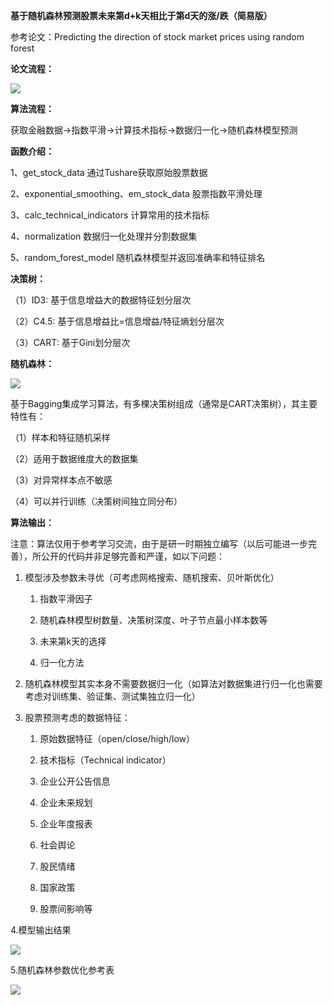 **基于随机森林预测股票未来第d+k天相比于第d天的涨/跌（简易版）**

参考论文：Predicting the direction of stock market prices using random forest 

**论文流程：**

<img src="https://github.com/jm199504/Financial-Prediction/blob/master/Financial-Prediction-Random-Forest/images/model.png">

**算法流程：**

获取金融数据->指数平滑->计算技术指标->数据归一化->随机森林模型预测

**函数介绍：**

1、get_stock_data 通过Tushare获取原始股票数据 

2、exponential_smoothing、em_stock_data 股票指数平滑处理 

3、calc_technical_indicators 计算常用的技术指标 

4、normalization 数据归一化处理并分割数据集 

5、random_forest_model 随机森林模型并返回准确率和特征排名

**决策树：**

（1）ID3: 基于信息增益大的数据特征划分层次

（2）C4.5: 基于信息增益比=信息增益/特征熵划分层次

（3）CART: 基于Gini划分层次

**随机森林：**

<img src="https://github.com/jm199504/Financial-Prediction/blob/master/Financial-Prediction-Random-Forest/images/model_pic.jpg">

基于Bagging集成学习算法，有多棵决策树组成（通常是CART决策树），其主要特性有：

（1）样本和特征随机采样

（2）适用于数据维度大的数据集

（3）对异常样本点不敏感

（4）可以并行训练（决策树间独立同分布）

**算法输出：**

注意：算法仅用于参考学习交流，由于是研一时期独立编写（以后可能进一步完善），所公开的代码并非足够完善和严谨，如以下问题：

1. 模型涉及参数未寻优（可考虑网格搜索、随机搜索、贝叶斯优化）

   1. 指数平滑因子
   
   2. 随机森林模型树数量、决策树深度、叶子节点最小样本数等
   
   3. 未来第k天的选择
   
   4. 归一化方法
   
2. 随机森林模型其实本身不需要数据归一化（如算法对数据集进行归一化也需要考虑对训练集、验证集、测试集独立归一化）

3. 股票预测考虑的数据特征：

   1. 原始数据特征（open/close/high/low）
   
   2. 技术指标（Technical indicator）
   
   3. 企业公开公告信息
   
   4. 企业未来规划
   
   5. 企业年度报表
   
   6. 社会舆论
   
   7. 股民情绪
   
   8. 国家政策
   
   9. 股票间影响等
   
4.模型输出结果

<img src="https://github.com/jm199504/Financial-Prediction/blob/master/Financial-Prediction-Random-Forest/images/model_pic.jpg">

5.随机森林参数优化参考表

<img src="https://github.com/jm199504/Financial-Prediction/blob/master/Financial-Prediction-Random-Forest/images/param.png">
